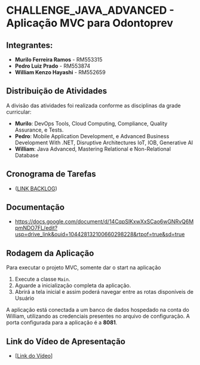 # CHALLENGE_JAVA_ADVANCED - Aplicação MVC para Odontoprev

## Integrantes:
- **Murilo Ferreira Ramos** - RM553315
- **Pedro Luiz Prado** - RM553874
- **William Kenzo Hayashi** - RM552659

## Distribuição de Atividades
A divisão das atividades foi realizada conforme as disciplinas da grade curricular:

- **Murilo**: DevOps Tools, Cloud Computing, Compliance, Quality Assurance, e Tests.
- **Pedro**: Mobile Application Development, e Advanced Business Development With .NET, Disruptive Architectures IoT, IOB, Generative AI
- **William**: Java Advanced, Mastering Relational e Non-Relational Database

## Cronograma de Tarefas
- ([LINK BACKLOG](https://dev.azure.com/Challenge-QA-Odontoprev/QA%20-%20Odontoprev))

## Documentação 
- https://docs.google.com/document/d/14CqpSlKxwXxSCao6wGNRvQ6MpmNDO7FL/edit?usp=drive_link&ouid=104428132100660298228&rtpof=true&sd=true
  
## Rodagem da Aplicação
Para executar o projeto MVC, somente dar o start na aplicação

1. Execute a classe `Main`.
2. Aguarde a inicialização completa da aplicação.
3. Abrirá a tela inicial e assim poderá navegar entre as rotas disponíveis de Usuário

A aplicação está conectada a um banco de dados hospedado na conta do William, utilizando as credenciais presentes no arquivo de configuração. A porta configurada para a aplicação é a **8081**.


## Link do Vídeo de Apresentação
- [[Link do Vídeo](https://youtu.be/jjwh-y-2ujY)]
